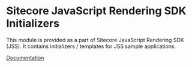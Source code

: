 # Sitecore JavaScript Rendering SDK Initializers

This module is provided as a part of Sitecore JavaScript Rendering SDK (JSS). It contains initializers / templates for JSS sample applications.

[Documentation](https://doc.sitecore.com/xp/en/developers/hd/200/sitecore-headless-development/sitecore-javascript-rendering-sdks--jss-.html)
